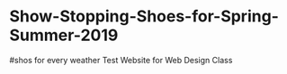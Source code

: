 # Show-Stopping-Shoes-for-Spring-Summer-2019
#shos for every weather 
Test Website for Web Design Class
